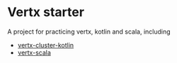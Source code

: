 # Vertx starter

A project for practicing vertx, kotlin and scala, including

- [vertx-cluster-kotlin](./vertx-cluster-kotlin/README.md)
- [vertx-scala](./vertx-scala/README.md)
